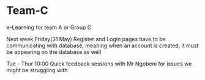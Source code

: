 # Team-C
e-Learning for team A or Group C

Next week Friday(31 May) Register and Login pages have to be communicating with database, meaning when an account is created, it must be appearing on the database as well

Tue - Thur 10:00
Quick feedback sessions with Mr Ngobeni for issues we might be struggling with
